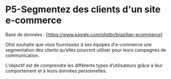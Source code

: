 # P5-Segmentez des clients d'un site e-commerce

Base de données : [https://www.kaggle.com/olistbr/brazilian-ecommerce]

Olist souhaite que vous fournissiez à ses équipes d'e-commerce une segmentation des clients qu’elles pourront utiliser pour leurs campagnes de communication.

L'objectif est de comprendre les différents types d’utilisateurs grâce à leur comportement et à leurs données personnelles.
